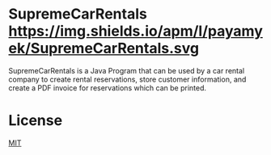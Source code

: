 # SupremeCarRentals https://img.shields.io/apm/l/payamyek/SupremeCarRentals.svg

SupremeCarRentals is a Java Program that can be used by a car rental company to create rental reservations, store customer information, and create a PDF invoice for reservations which can be printed.

# License
[MIT](https://github.com/payamyek/SupremeCarRentals/blob/master/LICENSE)
